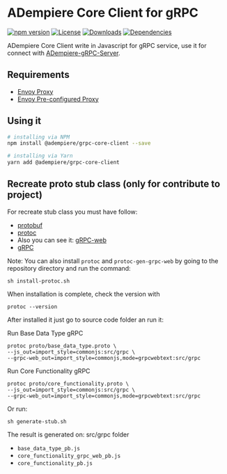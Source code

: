 # ADempiere Core Client for gRPC

[![npm version](https://img.shields.io/npm/v/@adempiere/grpc-core-client.svg)](https://www.npmjs.com/package/@adempiere/grpc-core-client)
[![License](https://img.shields.io/npm/l/@adempiere/grpc-core-client.svg)](https://github.com/erpcya/adempiere-core-client/blob/master/LICENSE)
[![Downloads](https://img.shields.io/npm/dm/@adempiere/grpc-core-client.svg)](https://www.npmjs.com/package/@adempiere/grpc-core-client)
[![Dependencies](https://img.shields.io/librariesio/github/erpcya/grpc-core-client.svg)](https://www.npmjs.com/package/@adempiere/grpc-core-client)


ADempiere Core Client write in Javascript for gRPC service, use it for connect with
[ADempiere-gRPC-Server](https://github.com/erpcya/adempiere-gRPC-Server).

## Requirements
- [Envoy Proxy](https://www.envoyproxy.io/)
- [Envoy Pre-configured Proxy](https://github.com/erpcya/gRPC-Envoy-Proxy)

## Using it

``` bash
# installing via NPM
npm install @adempiere/grpc-core-client --save
```
``` bash
# installing via Yarn
yarn add @adempiere/grpc-core-client
```

## Recreate proto stub class (only for contribute to project)
For recreate stub class you must have follow:
- [protobuf](https://github.com/protocolbuffers/protobuf/releases)
- [protoc](https://github.com/grpc/grpc-web/releases)
- Also you can see it: [gRPC-web](https://github.com/grpc/grpc-web)
- [gRPC](https://grpc.io/docs/tutorials/basic/web.html)

Note: You can also install `protoc` and `protoc-gen-grpc-web` by going to the repository directory and run the command:
```Shell
sh install-protoc.sh
```

When installation is complete, check the version with
```Shell
protoc --version
```

After installed it just go to source code folder an run it:

Run Base Data Type gRPC
```
protoc proto/base_data_type.proto \
--js_out=import_style=commonjs:src/grpc \
--grpc-web_out=import_style=commonjs,mode=grpcwebtext:src/grpc
```

Run Core Functionality gRPC
```
protoc proto/core_functionality.proto \
--js_out=import_style=commonjs:src/grpc \
--grpc-web_out=import_style=commonjs,mode=grpcwebtext:src/grpc
```

Or run:
```Shell
sh generate-stub.sh
```

The result is generated on: src/grpc folder
- `base_data_type_pb.js`
- `core_functionality_grpc_web_pb.js`
- `core_functionality_pb.js`
